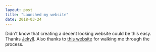 ```yaml
---
layout: post
title: "Launched my website"
date: 2018-03-24
---
```


Didn't know that creating a decent looking website could be this easy. Thanks [Jekyll](http://jekyllrb.com). Also thanks to [this website](http://jmcglone.com/guides/github-pages/) for walking me through the process.